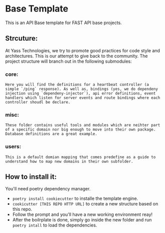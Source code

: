 # Base Template
This is an API Base template for FAST API base projects.

## Strcuture: 
At Yass Technologies, we try to promote good practices for code style and architectures.
This is our attempt to give back to the community.
The project structure will branch out in the following submodules:
### core:
    Here you will find the definitions for a heartbeat controller (a simple `/ping` response). As well as, bindings (yes, we do dependeny injection using `dependeny-injector`), api error definitions, event handlers which listen for server events and route bindings where each controller shoudl be declare.
    
### misc:
    These folder contains useful tools and modules which are neihter part of a specific domain nor big enough to move into their own package.
    Database definitions are a great example.

### users:
    This is a default domian mapping that comes predefine as a guide to understand how to map new domains in their own subfolder. 


## How to install it:
You'll need poetry dependency manager.

- `poetry install cookiecutter` to installe the template engine.
- `cookicutter [THIS REPO HTTP URL]` to create a new structure based on this repo.
- Follow the prompt and you'll have a new working environment reay!
- After the boilrplate is done, simply go inside the new folder and run `poetry intall` to load the dependencies.


